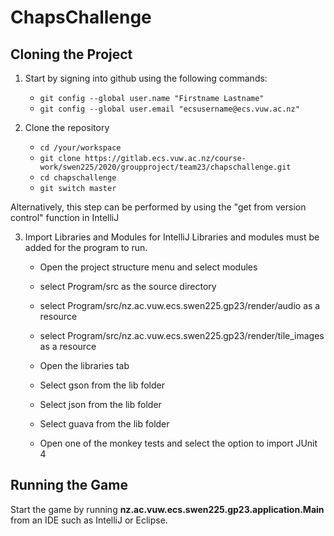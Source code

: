# ChapsChallenge

## Cloning the Project
1. Start by signing into github using the following commands:
    - `git config --global user.name "Firstname Lastname"`
    - `git config --global user.email "ecsusername@ecs.vuw.ac.nz"`

2. Clone the repository
    - `cd /your/workspace`
    - `git clone https://gitlab.ecs.vuw.ac.nz/course-work/swen225/2020/groupproject/team23/chapschallenge.git`
    - `cd chapschallenge`
    - `git switch master`

Alternatively, this step can be performed by using the "get from version control" function in IntelliJ

3. Import Libraries and Modules for IntelliJ
    Libraries and modules must be added for the program to run.
    - Open the project structure menu and select modules
    - select Program/src as the source directory
    - select Program/src/nz.ac.vuw.ecs.swen225.gp23/render/audio as a resource
    - select Program/src/nz.ac.vuw.ecs.swen225.gp23/render/tile_images as a resource

    - Open the libraries tab
    - Select gson from the lib folder
    - Select json from the lib folder
    - Select guava from the lib folder

    - Open one of the monkey tests and select the option to import JUnit 4

## Running the Game
Start the game by running **nz.ac.vuw.ecs.swen225.gp23.application.Main** from an IDE such as IntelliJ or Eclipse. 
